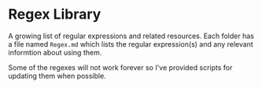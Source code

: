 # Regex Library

A growing list of regular expressions and related resources. Each folder has a file named `Regex.md` which lists the regular expression(s) and any relevant informtion about using them.

Some of the regexes will not work forever so I've provided scripts for updating them when possible.

